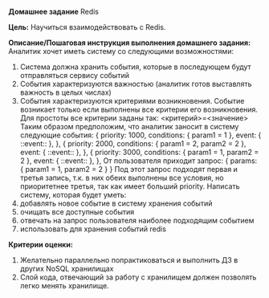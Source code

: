 __Домашнее задание__
Redis

__Цель:__
Научиться взаимодействовать с Redis.

__Описание/Пошаговая инструкция выполнения домашнего задания:__
Аналитик хочет иметь систему со следующими возможностями:

1. Система должна хранить события, которые в последующем будут отправляться сервису событий
2. События характеризуются важностью (аналитик готов выставлять важность в целых числах)
3. События характеризуются критериями возникновения. Событие возникает только если выполнены все критерии его возникновения. Для простоты все критерии заданы так: <критерий>=<значение>
Таким образом предположим, что аналитик заносит в систему следующие события:
{
priority: 1000,
conditions: {
param1 = 1
},
event: {
::event::
},
},
{
priority: 2000,
conditions: {
param1 = 2,
param2 = 2
},
event: {
::event::
},
},
{
priority: 3000,
conditions: {
param1 = 1,
param2 = 2
},
event: {
::event::
},
},
От пользователя приходит запрос:
{
params: {
param1 = 1,
param2 = 2
}
}
Под этот запрос подходят первая и третья запись, т.к. в них обеих выполнены все условия, но приоритетнее третья, так как имеет больший priority.
Написать систему, которая будет уметь:
1. добавлять новое событие в систему хранения событий
2. очищать все доступные события
3. отвечать на запрос пользователя наиболее подходящим событием
4. использовать для хранения событий redis

__Критерии оценки:__
1. Желательно параллельно попрактиковаться и выполнить ДЗ в других NoSQL хранилищах
2. Слой кода, отвечающий за работу с хранилищем должен позволять легко менять хранилище.
